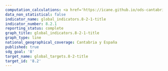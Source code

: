 ```yaml
---
computation_calculations: <a href='https://icane.github.io/ods-cantabria/assets/pdf/8.2.1.1.pdf' target='_blank'>Tasa de crecimiento anual del PIB real por persona empleada</a><br><a href='https://icane.github.io/ods-cantabria/assets/pdf/8.2.1.1_1.pdf' target='_blank'>Tasa de crecimiento anual del PIB real por hora trabajada</a><br><a href='https://icane.github.io/ods-cantabria/assets/pdf/8.2.1.1c.pdf' target='_blank'>Tasa de crecimiento anual del PIB real por puesto de trabajo equivalente a tiempo completo</a>
data_non_statistical: false
indicator_name: global_indicators.8-2-1-title
indicator_number: 8.2.1
reporting_status: complete
graph_title: global_indicators.8-2-1-title
graph_type: line
national_geographical_coverage: Cantabria y España
published: true
sdg_goal: '8'
target_name: global_targets.8-2-title
target_id: '8.2'
---
```

